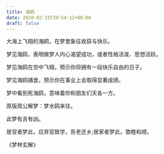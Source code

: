 ```yaml
---
title: 海鸥
date: 2020-02-15T20:54:12+08:00
draft: false
---
```


大海上飞翔的海鸥，在梦里象征收获与快乐。

梦见海鸥，表明做梦人内心渴望成功，或者性格活泼、思想活跃。

梦见海鸥在空中飞翔，预示你将拥有一段快乐自由的日子。

梦见海鸥捕食，预示你在事业上会取得显著成绩。

梦中看到死海鸥，意味着你和朋友们天各一方。

原版周公解梦：梦水鸥来往。

此梦有吉有凶。

居官者梦此，应弃官致学，告老还乡;居家者梦此，敦睦和顺。

《梦林玄解》